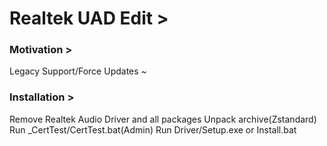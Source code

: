 # Realtek UAD Edit >

### Motivation >
Legacy Support/Force Updates ~

### Installation >
Remove Realtek Audio Driver and all packages
Unpack archive(Zstandard)
Run _CertTest/CertTest.bat(Admin)
Run Driver/Setup.exe or Install.bat
